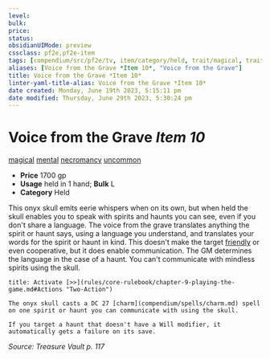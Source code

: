 ```yaml
---
level:
bulk:
price:
status:
obsidianUIMode: preview
cssclass: pf2e,pf2e-item
tags: [compendium/src/pf2e/tv, item/category/held, trait/magical, trait/mental, trait/necromancy, trait/uncommon]
aliases: [Voice from the Grave *Item 10*, "Voice from the Grave"]
title: Voice from the Grave *Item 10*
linter-yaml-title-alias: Voice from the Grave *Item 10*
date created: Monday, June 19th 2023, 5:15:11 pm
date modified: Thursday, June 29th 2023, 5:30:24 pm
---
```


# Voice from the Grave *Item 10*

[magical](rules/traits/magical.md) [mental](rules/traits/mental.md) [necromancy](rules/traits/necromancy.md) [uncommon](rules/traits/uncommon.md)  

- **Price** 1700 gp
- **Usage** held in 1 hand; **Bulk** L
- **Category** Held

This onyx skull emits eerie whispers when on its own, but when held the skull enables you to speak with spirits and haunts you can see, even if you don't share a language. The voice from the grave translates anything the spirit or haunt says, using a language you understand, and translates your words for the spirit or haunt in kind. This doesn't make the target [friendly](rules/conditions.md#Friendly) or even cooperative, but it does enable communication. The GM determines the language in the case of a haunt. You can't communicate with mindless spirits using the skull.

```ad-embed-ability
title: Activate [>>](rules/core-rulebook/chapter-9-playing-the-game.md#Actions "Two-Action")

The onyx skull casts a DC 27 [charm](compendium/spells/charm.md) spell on one spirit or haunt you can communicate with using the skull.

If you target a haunt that doesn't have a Will modifier, it automatically gets a failure on its save.
```

*Source: Treasure Vault p. 117*
